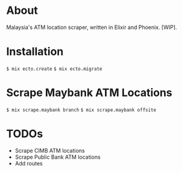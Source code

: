 # About

Malaysia's ATM location scraper, written in Elixir and Phoenix. [WIP].

# Installation

`$ mix ecto.create`
`$ mix ecto.migrate`

# Scrape Maybank ATM Locations
`$ mix scrape.maybank branch`
`$ mix scrape.maybank offsite`

# TODOs
- Scrape CIMB ATM locations
- Scrape Public Bank ATM locations
- Add routes
